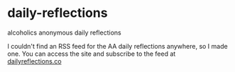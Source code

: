 # daily-reflections
alcoholics anonymous daily reflections

I couldn't find an RSS feed for the AA daily reflections anywhere, so I made one. You can access the site and subscribe to the feed at [dailyreflections.co](dailyreflections.co)
